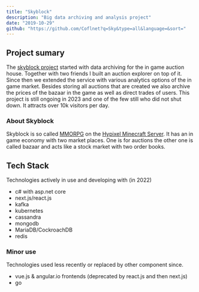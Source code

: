 ```yaml
---
title: "Skyblock"
description: "Big data archiving and analysis project"
date: "2019-10-29"
github: "https://github.com/Coflnet?q=Sky&type=all&language=&sort="
---
```


## Project sumary
The [skyblock project](https://sky.coflnet.com) started with data archiving for the in game auction house. 
Together with two friends I built an auction explorer on top of it.  
Since then we extended the service with various analytics options of the in game market.
Besides storing all auctions that are created we also archive the prices of the bazaar in the game as well as direct trades of users.
This project is still ongoing in 2023 and one of the few still who did not shut down. It attracts over 10k visitors per day.

### About Skyblock
Skyblock is so called [MMORPG](https://en.wikipedia.org/wiki/Massively_multiplayer_online_role-playing_game) on the [Hypixel Minecraft Server](https://en.wikipedia.org/wiki/Hypixel).
It has an in game economy with two market places. One is for auctions the other one is called bazaar and acts like a stock market with two order books.

## Tech Stack 
Technologies actively in use and developing with (in 2022)
* c# with asp.net core
* next.js/react.js
* kafka
* kubernetes
* cassandra
* mongodb
* MariaDB/CockroachDB
* redis 

### Minor use
Technologies used less recently or replaced by other component since.
* vue.js & angular.io frontends (deprecated by react.js and then next.js)
* go